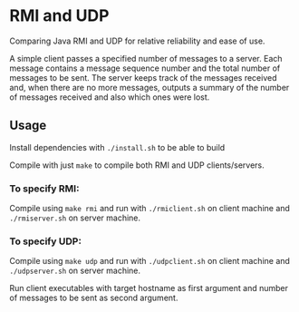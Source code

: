 # RMI and UDP

Comparing Java RMI and UDP for relative reliability and ease of use.

A simple client passes a specified number of messages to a server. Each message contains a message sequence number and the total number of messages to be sent. The server keeps track of the messages received and, when there are no more messages, outputs a summary of the number of messages received and also which ones were lost.

## Usage

Install dependencies with `./install.sh` to be able to build

Compile with just `make` to compile both RMI and UDP clients/servers.

### To specify RMI:

Compile using `make rmi` and run with `./rmiclient.sh` on client machine and `./rmiserver.sh` on server machine.

### To specify UDP:

Compile using `make udp` and run with `./udpclient.sh` on client machine and `./udpserver.sh` on server machine.

Run client executables with target hostname as first argument and number of messages to be sent as second argument.
